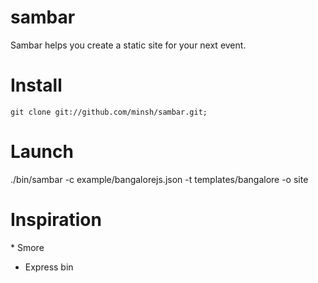 sambar
======

Sambar helps you create a static site for your next event.

# Install

    git clone git://github.com/minsh/sambar.git;

# Launch

  ./bin/sambar -c example/bangalorejs.json -t templates/bangalore -o site

# Inspiration
  
  * Smore
  * Express bin
